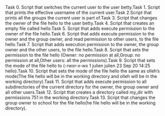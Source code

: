 Task 0. Script that switches the current user to the user betty.Task 1. Script that prints the effective username of the current user.Task 2.Script that prints all the groups the current user is part of.Task 3. Script that changes the owner of the file hello to the user betty.Task 4. Script that creates an empty file called hello.Task 5. Script that adds execute permission to the owner of the file hello.Task 6. Script that adds execute permission to the owner and the group owner, and read permission to other users, to the file hello.Task 7. Script that adds execution permission to the owner, the group owner and the other users, to the file hello.Task 8. Script that sets the permission to the file hello (Owner: no permission at all,Group: no permission at all,Other users: all the permissions).Task 9. Script that sets the mode of the file hello to (-rwxr-x-wx 1 julien julien 23 Sep 20 14:25 hello).Task 10. Script that sets the mode of the file hello the same as olleh’s mode(The file hello will be in the working directory and olleh will be in the working directory).Task 11. Script that adds execute permission to all subdirectories of the current directory for the owner, the group owner and all other users.Task 12. Script that creates a directory called my_dir with permissions 751 in the working directory.Task 13. Script that changes the group owner to school for the file hello(he file hello will be in the working directory).
